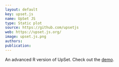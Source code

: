 ```yaml
---
layout: default
key: upset.js
name: UpSet JS
type: Static plot
source: https://github.com/upsetjs
web: https://upset.js.org/
image: upset.js.png
authors: 
publication: 
---
```

An advanced R version of UpSet. Check out the [demo](https://upset.js.org/app/).
